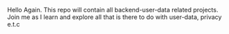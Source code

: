 Hello Again. This repo will contain all backend-user-data related projects.
Join me as I learn and explore all that is there to do with user-data, privacy e.t.c

